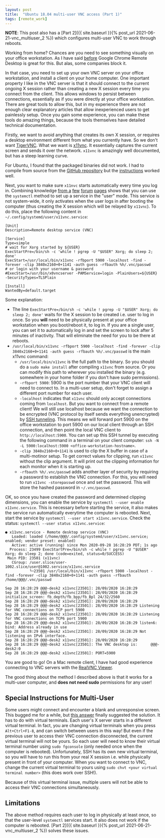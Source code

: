 ```yaml
---
layout: post
title:  "Ubuntu 18.04 multi-user VNC access (Part 1)"
tags: [remote_work]
---
```


**NOTE**: This post also has a [Part 2]({{ site.baseurl }}{% post_url 2021-06-21-vnc_multiuser_2 %}) which configures multi-user VNC to work through reboots.

Working from home? Chances are you need to see something visually on your office workstation. As I have said
[before](https://samarth-robo.github.io/blog/2020/04/21/chrome_remote_desktop.html) Google Chrome Remote Desktop
is great for this. But alas, some companies block it.

In that case, you need to set up your own VNC server on your office workstation, and install a client on your home computer. One important property I like in
the VNC server is that it should connect to the current ongoing X session rather than creating a new X session every time you connect from the client.
This allows windows to persist between connections, essentially as if you were directly at your office workstation. There are great tools to allow this, but in
my experience there are not enough clear explanatory articles that allow inexperienced users to get painlessly setup. Once you gain some experience, you can
make these tools do amazing things, because the tools themselves have detailed technical documentation.

Firstly, we want to avoid anything that creates its own X session, or requires a desktop environment different from what you currently have. So we don't want
[TigerVNC](https://wiki.archlinux.org/index.php/TigerVNC). What we want is [x11vnc](https://github.com/LibVNC/x11vnc). It essentially captures the current screen
and sends it over the network. `x11vnc` is amazingly well documented, but has a steep learning curve.

For Ubuntu, I found that the packaged binaries did not work. I had to compile from source from the [GitHub repository](https://github.com/LibVNC/x11vnc)
but the [instructions](https://github.com/LibVNC/x11vnc#building-x11vnc) worked well.

Next, you want to make sure `x11nvc` starts automatically every time you log in. Combining knowledge [from a](https://wiki.archlinux.org/index.php/TigerVNC)
[few](https://wiki.archlinux.org/index.php/Systemd/User) [forum](https://wiki.archlinux.org/index.php/Systemd#Using_units)
[pages](https://bbs.archlinux.org/viewtopic.php?id=230545) shows that you can use the `systemctl` method to set up a service in the "user" mode. This service is
not system-wide, it only activates when the user logs in after booting the computer (thus creating the X session which will be relayed by `x11vnc`). To do this,
place the following content in `~/.config/systemd/user/x11vnc.service`:

```
[Unit]
Description=Remote desktop service (VNC)

[Service]
Type=simple
# wait for Xorg started by ${USER}
ExecStartPre=/bin/sh -c 'while ! pgrep -U "$USER" Xorg; do sleep 2; done'
ExecStart=/usr/local/bin/x11vnc -rfbport 5900 -localhost -find -forever -clip 3840x2160+0+1141 -auth guess -rfbauth %h/.vnc/passwd
# or login with your username & password
#ExecStart=/usr/bin/x0vncserver -PAMService=login -PlainUsers=${USER} -SecurityTypes=TLSPlain

[Install]
WantedBy=default.target
```

Some explanation:
- The line `ExecStartPre=/bin/sh -c 'while ! pgrep -U "$USER" Xorg; do sleep 2; done'` waits for the X session to be created i.e. user to log in once. So you
**will** need to be physically present at your office workstation when you boot/reboot it, to log in. If you are a single user, you can set it to automatically
log in and set the screen to lock after 5 minutes of inactivity. That will eliminate the need for you to be there at reboots.
- `/usr/local/bin/x11vnc -rfbport 5900 -localhost -find -forever -clip 3840x2160+0+1141 -auth guess -rfbauth %h/.vnc/passwd` is the main x11vnc command:
  - `/usr/local/bin/x11vnc` is the full path to the binary. So you should do a `sudo make install` after compiling `x11vnc` from source. Or you can modify
  this path to wherever you installed the binary (e.g. somewhere in your home folder if you don't have sudo permissions).
  - `-rfbport 5900`: 5900 is the port number that your VNC client will need to connect to. In a multi-user setup,
  don't forget to assign a different port number for each user.
  - `-localhost` indicates that `x11vnc` should only accept connections coming from `localhost`. But you want to connect from a remote client! We will still use
  localhost because we want the connection to be encrypted (VNC protocol by itself sends everything unencrypted) by
  [SSH tunneling](https://www.ssh.com/ssh/tunneling/). This means we will forward port 5900 on the office workstation to port 5900 on our local client through
  an SSH connection, and then point the local VNC client to `http://localhost:5900`. You can set up this SSH tunnel by executing the following command in a 
  terminal on your client computer: `ssh -N -L 5900:localhost:5900 <office-workstation-hostname>`.
  - `-clip 3840x2160+0+1141` is used to clip the X buffer in case of a multi-motinor setup. To get correct values for clipping, run `x11vnc` without the clip 
  argument. It will print out the clipping information for each monitor when it is starting up.
  - `-rfbauth %h/.vnc/passwd` adds another layer of security by requiring a password to establish the VNC connection. For this, you will need to run
  `x11vnc -storepasswd` once and set the password. This will store the hashed password in `~/.vnc/passwd`.
  
OK, so once you have created the password and determined clipping dimensions, you can enable the service by `systemctl --user enable x11vnc.service`.
This is necessary before starting the service, it also makes the service run automatically everytime the computer is rebooted. Next, start the service by
`systemctl --user start x11vnc.service`. Check the status: `systemctl --user status x11vnc.service`:

```
● x11vnc.service - Remote desktop service (VNC)
   Loaded: loaded (/home/@@@/.config/systemd/user/x11vnc.service; enabled; vendor preset: enabled)
   Active: active (running) since Mon 2020-09-28 16:28:29 PDT; 1s ago
  Process: 23499 ExecStartPre=/bin/sh -c while ! pgrep -U "$USER" Xorg; do sleep 2; done (code=exited, status=0/SUCCESS)
 Main PID: 23501 (x11vnc)
   CGroup: /user.slice/user-1002.slice/user@1002.service/x11vnc.service
           └─23501 /usr/local/bin/x11vnc -rfbport 5900 -localhost -find -forever -clip 3840x2160+0+1141 -auth guess -rfbauth /home/@@@/.vnc/passwd

Sep 28 16:28:29 @@@-desk2 x11vnc[23501]: 28/09/2020 16:28:29
Sep 28 16:28:29 @@@-desk2 x11vnc[23501]: 28/09/2020 16:28:29 initialize_screen: fb_depth/fb_bpp/fb_Bpl 24/32/2560
Sep 28 16:28:29 @@@-desk2 x11vnc[23501]: 28/09/2020 16:28:29
Sep 28 16:28:29 @@@-desk2 x11vnc[23501]: 28/09/2020 16:28:29 Listening for VNC connections on TCP port 5900
Sep 28 16:28:29 @@@-desk2 x11vnc[23501]: 28/09/2020 16:28:29 Listening for VNC connections on TCP6 port 5900
Sep 28 16:28:29 @@@-desk2 x11vnc[23501]: 28/09/2020 16:28:29 listen6: bind: Address already in use
Sep 28 16:28:29 @@@-desk2 x11vnc[23501]: 28/09/2020 16:28:29 Not listening on IPv6 interface.
Sep 28 16:28:29 @@@-desk2 x11vnc[23501]: 28/09/2020 16:28:29
Sep 28 16:28:29 @@@-desk2 x11vnc[23501]: The VNC desktop is:      @@@-desk2:0
Sep 28 16:28:29 @@@-desk2 x11vnc[23501]: PORT=5900
```

You are good to go! On a Mac remote client, I have had good experience connecting to VNC servers with the
[RealVNC Viewer](https://www.realvnc.com/en/connect/download/viewer/macos/).

The good thing about the method I described above is that it works for a multi-user computer, and **does not need sudo** permissions for any user!

## Special Instructions for Multi-User
Some users might connect and encounter a blank and unresponsive screen. This bugged me for a while, but [this answer](https://askubuntu.com/a/672000)
finally suggested the solution. It has to do with virtual terminals. Each user's X server starts in a different virtual terminal. In fact, you are changing
virtual terminals when you press `Alt+Ctrl+F1-8`, and can switch between users in this way! But even if the previous user to access their VNC connection
disconnected, the current virtual terminal will not be yours. So each user will need to know their virtual terminal number using `sudo fgconsole` (only needed 
once when the computer is rebooted). Unfortunately,
SSH has its own new virtual terminal, so you will have to run this from your real X session i.e. while physically present in front of your computer. When you
want to connect to VNC, change the current virtual terminal to yours using `sudo chvt <your virtual terminal number>` (this does work over SSH!).

Because of this virtual terminal issue, multiple users will not be able to access their VNC connections simultaneously.


## Limitations
The above method requires each user to log in physically at least once, so that the user-level `systemctl` services start. It also does not work if the computer
is rebooted. [Part 2]({{ site.baseurl }}{% post_url 2021-06-21-vnc_multiuser_2 %}) solves these issues.
